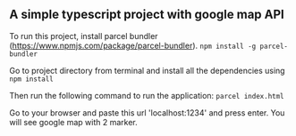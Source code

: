 ## A simple typescript project with google map API

To run this project, install parcel bundler (https://www.npmjs.com/package/parcel-bundler).
`npm install -g parcel-bundler`

Go to project directory from terminal and install all the dependencies using
`npm install`

Then run the following command to run the application:
`parcel index.html`

Go to your browser and paste this url 'localhost:1234' and press enter. You will see google map with 2 marker.
